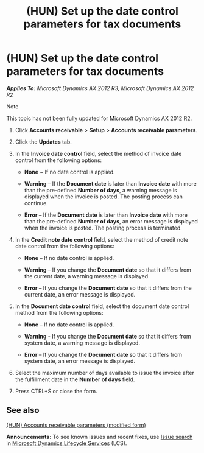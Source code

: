 ﻿---
title: (HUN) Set up the date control parameters for tax documents
TOCTitle: (HUN) Set up the date control parameters for tax documents
ms:assetid: 8fea2218-e3fe-42fe-925a-39d729b9b065
ms:mtpsurl: https://technet.microsoft.com/en-us/library/JJ664331(v=AX.60)
ms:contentKeyID: 49385420
ms.date: 04/18/2014
mtps_version: v=AX.60
---

# (HUN) Set up the date control parameters for tax documents 


_**Applies To:** Microsoft Dynamics AX 2012 R3, Microsoft Dynamics AX 2012 R2_


> [!NOTE]
> <P>This topic has not been fully updated for Microsoft Dynamics AX 2012 R2.</P>



1.  Click **Accounts receivable** \> **Setup** \> **Accounts receivable parameters**.

2.  Click the **Updates** tab.

3.  In the **Invoice date control** field, select the method of invoice date control from the following options:
    
      - **None** − If no date control is applied.
    
      - **Warning** – If the **Document date** is later than **Invoice date** with more than the pre-defined **Number of days**, a warning message is displayed when the invoice is posted. The posting process can continue.
    
      - **Error** – If the **Document date** is later than **Invoice date** with more than the pre-defined **Number of days**, an error message is displayed when the invoice is posted. The posting process is terminated.

4.  In the **Credit note date control** field, select the method of credit note date control from the following options:
    
      - **None** – If no date control is applied.
    
      - **Warning** – If you change the **Document date** so that it differs from the current date, a warning message is displayed.
    
      - **Error** – If you change the **Document date** so that it differs from the current date, an error message is displayed.

5.  In the **Document date control** field, select the document date control method from the following options:
    
      - **None** – If no date control is applied.
    
      - **Warning** - If you change the **Document date** so that it differs from system date, a warning message is displayed.
    
      - **Error** – If you change the **Document date** so that it differs from system date, an error message is displayed.

6.  Select the maximum number of days available to issue the invoice after the fulfillment date in the **Number of days** field.

7.  Press CTRL+S or close the form.

## See also

[(HUN) Accounts receivable parameters (modified form)](https://technet.microsoft.com/en-us/library/jj714534\(v=ax.60\))

  
**Announcements:** To see known issues and recent fixes, use [Issue search](http://go.microsoft.com/fwlink/?linkid=389258) in [Microsoft Dynamics Lifecycle Services](http://go.microsoft.com/fwlink/?linkid=306505) (LCS).

